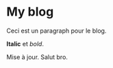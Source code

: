 My blog
=======
Ceci est un paragraph pour le blog.

**Italic** et *bold*.

Mise à jour.
Salut bro.
